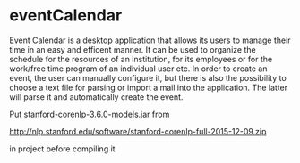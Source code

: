 # eventCalendar

Event Calendar is a desktop application that allows its users to manage their time in an easy and efficent manner. It can be used to organize the schedule for the resources of an institution, for its employees or for the work/free time program of an individual user etc. In order to create an event, the user can manually configure it, but there is also the possibility to choose a text file for parsing or import a mail into the application. The latter will parse it and automatically create the event.


Put stanford-corenlp-3.6.0-models.jar from 

http://nlp.stanford.edu/software/stanford-corenlp-full-2015-12-09.zip 

in project before compiling it
